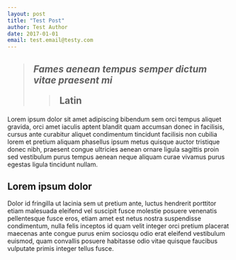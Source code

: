 ```yaml
---
layout: post
title: "Test Post"
author: Test Author
date: 2017-01-01
email: test.email@testy.com
---
```


<h2><blockquote><p><em>Fames aenean tempus semper dictum vitae praesent mi</em></p> 
	<blockquote><p>Latin‬‬</p>
	</blockquote>
</blockquote></h2>

<p>Lorem ipsum dolor sit amet adipiscing bibendum sem orci tempus aliquet gravida, orci amet iaculis aptent blandit quam accumsan donec in facilisis, cursus ante curabitur aliquet condimentum tincidunt facilisis non cubilia lorem et pretium aliquam phasellus ipsum metus quisque auctor tristique donec nibh, praesent congue ultricies aenean ornare ligula sagittis proin sed vestibulum purus tempus aenean neque aliquam curae vivamus purus egestas ligula tincidunt nullam.</p>

<h2><strong>Lorem ipsum dolor</strong></h2>

<p>Dolor id fringilla ut lacinia sem ut pretium ante, luctus hendrerit porttitor etiam malesuada eleifend vel suscipit fusce molestie posuere venenatis pellentesque fusce eros, etiam amet est netus nostra suspendisse condimentum, nulla felis inceptos id quam velit integer orci pretium placerat maecenas ante congue purus enim sociosqu odio erat eleifend vestibulum euismod, quam convallis posuere habitasse odio vitae quisque faucibus vulputate primis integer tellus fusce.</p>




